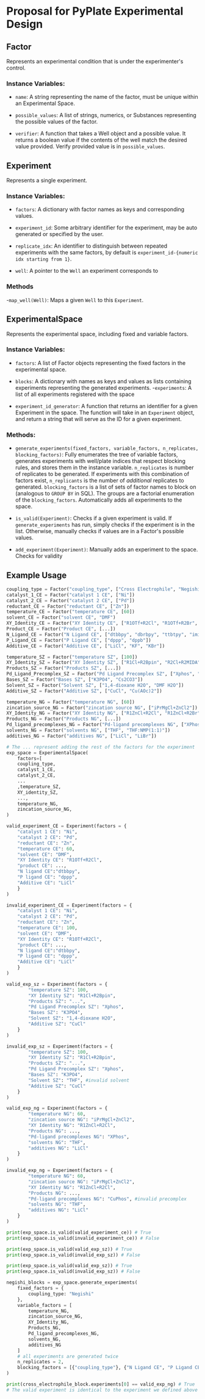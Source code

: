 ﻿
# Proposal for PyPlate Experimental Design

## Factor

Represents an experimental condition that is under the experimenter's control.

### Instance Variables:

- `name`: A string representing the name of the factor, must be unique within an Experimental Space.

- `possible_values`: A list of strings, numerics, or Substances representing the possible values of the factor.

- `verifier`: A function that takes a Well object and a possible value. It returns a boolean value if the contents of the well match the desired value provided. Verify provided value is in `possible_values`.

## Experiment

Represents a single experiment.

### Instance Variables:

- `factors`: A dictionary with factor names as keys and corresponding values.

- `experiment_id`: Some arbitrary identifier for the experiment, may be auto generated or specified by the user.

- `replicate_idx`: An identifier to distinguish between repeated experiments with the same factors, by default is `experiment_id-{numeric idx starting from 1}`. 

- `well`: A pointer to the `Well` an experiment corresponds to

### Methods

-`map_well(Well)`: Maps a given `Well` to this `Experiment`.


## ExperimentalSpace

Represents the experimental space, including fixed and variable factors.  

### Instance Variables:

- `factors`: A list of Factor objects representing the fixed factors in the experimental space.

- `blocks`: A dictionary with names as keys and values as lists containing experiments representing the generated experiments.
-`experiments`: A list of all experiments registered with the space
- `experiment_id_generator`: A function that returns an identifier for a given Experiment in the space. The function will take in an `Experiment` object, and return a string that will serve as the ID for a given experiment.

### Methods:

- `generate_experiments(fixed_factors, variable_factors, n_replicates, blocking_factors)`: Fully enumerates the tree of variable factors, generates experiments with well/plate indices that respect blocking rules, and stores them in the instance variable. `n_replicates` is number of replicates to be generated. If experiments with this combination of factors exist, `n_replicants` is the number of *additional* replicates to generated. `blocking_factors` is a list of sets of factor names to block on (analogous to `GROUP BY` in SQL). The groups are a factorial enumeration of the `blocking_factors`. Automatically adds all experiments to the space.

- `is_valid(Experiment)`: Checks if a given experiment is valid. If `generate_experiments` has run, simply checks if the experiment is in the list. Otherwise, manually checks if values are in a Factor's possible values.

- `add_experiment(Experiment)`: Manually adds an experiment to the space. Checks for validity

  

## Example Usage

```python
coupling_type = Factor("coupling_type", ["Cross Electrophile", "Negishi", "Suzuki"])
catalyst_1_CE = Factor("catalyst 1 CE", ["Ni"])
catalyst_2_CE = Factor("catalyst 2 CE", ["Pd"])
reductant_CE = Factor("reductant CE", ["Zn"])
temperature_CE = Factor("temperature CE", [60])
solvent_CE = Factor("solvent CE", "DMF")
XY_Identity_CE = Factor("XY Identity CE", ["R1OTf+R2Cl", "R1OTf+R2Br", "R1Cl+R2OTf", "R1Br+R2OTf", "R1OTf+R2OTs", "R1OTs+R2OTf"])
Product_CE = Factor("Product CE", [...])
N_Ligand_CE = Factor("N Ligand CE", ["dtbbpy", "dbrbpy", "ttbtpy", "iminophosphorance"])
P_Ligand_CE = Factor("P Ligand CE", ["dppp", "dppb"])
Additive_CE = Factor("Additive CE", ["LiCl", "KF", "KBr"])

temperature_SZ = Factor("temperature SZ", [100])
XY_Identity_SZ = Factor("XY Identity SZ", ["R1Cl+R2Bpin", "R2Cl+R2MIDA", "R1BPin+R2Cl", "R1MIDA+R2Cl"])
Products_SZ = Factor("Products SZ", [...])
Pd_Ligand_Precomplex_SZ = Factor("Pd Ligand Precomplex SZ", ["Xphos", "SPhos", "P(tBu)3", "PCy3", "PPh3"])
Bases_SZ = Factor("Bases SZ", ["K3PO4", "Cs2CO3"])
Solvent_SZ = Factor("Solvent SZ", ["1,4-dioxane H2O", "DMF H2O"])
Additive_SZ = Factor("Additive SZ", ["CuCl", "Cu(AOc)2"])

temperature_NG = Factor("temperature NG", [60])
zincation_source_NG = Factor("zincation source NG", ["iPrMgCl+ZnCl2"])
XY_Identity_NG = Factor("XY Identity NG", ["R1ZnCl+R2Cl", "R1ZnCl+R2Br", "R1Cl+R2ZnCl", "R1BrR2ZnCl"])
Products_NG = Factor("Products NG", [...])
Pd_ligand_precomplexes_NG = Factor("Pd-ligand precomplexes NG", ["XPhos", "SPhos", "P(tBu)3", "RuPhos", "PPh3"])
solvents_NG = Factor("solvents NG", ["THF", "THF:NMP(1:1)"])
additives_NG = Factor("additives NG", ["LiCl", "LiBr"])

# The ... represent adding the rest of the factors for the experiment
exp_space = ExperimentalSpace(
	factors=[
	coupling_type,
	catalyst_1_CE,
	catalyst_2_CE,
	...
	,temperature_SZ,
	XY_identity_SZ,
	...,
	temperature_NG, 
	zincation_source_NG, 		
)

valid_experiment_CE = Experiment(factors = {
	"catalyst 1 CE": "Ni",
	"catalyst 2 CE": "Pd",
	"reductant CE": "Zn",
	"temperature CE": 60,
	"solvent CE": "DMF",
	"XY Identity CE": "R1OTf+R2Cl",
	"product CE": ..., 
	"N ligand CE":"dtbbpy",
	"P ligand CE": "dppp",
	"Additive CE": "LiCl"
	}
)

invalid_experiment_CE = Experiment(factors = {
	"catalyst 1 CE": "Ni",
	"catalyst 2 CE": "Pd",
	"reductant CE": "Zn",
	"temperature CE": 100,
	"solvent CE": "DMF",
	"XY Identity CE": "R1OTf+R2Cl",
	"product CE": ..., 
	"N ligand CE":"dtbbpy",
	"P ligand CE": "dppp",
	"Additive CE": "LiCl"
	}
)

valid_exp_sz = Experiment(factors = {
		"temperature SZ": 100, 
		"XY Identity SZ": "R1Cl+R2Bpin",
		"Products SZ": "...",
		"Pd Ligand Precomplex SZ": "Xphos",
		"Bases SZ": "K3PO4",
		"Solvent SZ": "1,4-dioxane H2O",
		"Additive SZ": "CuCl" 
	}
)

invalid_exp_sz = Experiment(factors = {
		"temperature SZ": 100, 
		"XY Identity SZ": "R1Cl+R2Bpin",
		"Products SZ": "...",
		"Pd Ligand Precomplex SZ": "Xphos",
		"Bases SZ": "K3PO4",
		"Solvent SZ": "THF", #invalid solvent
		"Additive SZ": "CuCl" 
	}
)

valid_exp_ng = Experiment(factors = {
		"temperature NG": 60,
		"zincation source NG": "iPrMgCl+ZnCl2",
		"XY Identity NG": "R1ZnCl+R2Cl",
		"Products NG": ...,
		"Pd-ligand precomplexes NG": "XPhos",
		"solvents NG": "THF",
		"additives NG": "LiCl"
	}
)

invalid_exp_ng = Experiment(factors = {
		"temperature NG": 60,
		"zincation source NG": "iPrMgCl+ZnCl2",
		"XY Identity NG": "R1ZnCl+R2Cl",
		"Products NG": ...,
		"Pd-ligand precomplexes NG": "CuPhos", #invalid precomplex
		"solvents NG": "THF",
		"additives NG": "LiCl"
	}
)

print(exp_space.is_valid(valid_experiment_ce)) # True
print(exp_space.is_valid(invalid_experiment_ce)) # False

print(exp_space.is_valid(valid_exp_sz)) # True
print(exp_space.is_valid(invalid_exp_sz)) # False

print(exp_space.is_valid(valid_exp_sz)) # True
print(exp_space.is_valid(invalid_exp_sz)) # False

negishi_blocks = exp_space.generate_experiments(
	fixed_factors = {
		coupling_type: "Negishi"
	},
	variable_factors = [
		temperature_NG,
		zincation_source_NG,
		XY_Identity_NG,
		Products_NG,
		Pd_ligand_precomplexes_NG, 
		solvents_NG,
		additives_NG
	]
	# all experiments are generated twice
	n_replicates = 2,
	blocking_factors = [{"coupling_type"}, {"N Ligand CE", "P Ligand CE"}, {"X Identity", "Y Identity"}]
)

print(cross_electrophile_block.experiments[0] == valid_exp_ng) # True
# The valid experiment is identical to the experiment we defined above
```
